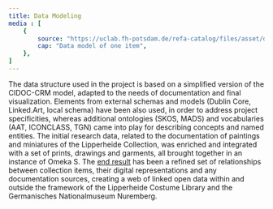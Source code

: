 ```yaml
---
title: Data Modeling
media : [
    {
        source: "https://uclab.fh-potsdam.de/refa-catalog/files/asset/d24606fd113f3235eb817a36332050a14169caf7.png",
        cap: "Data model of one item",
    },
]
---
```


The data structure used in the project is based on a simplified version of the CIDOC-CRM model, adapted to the needs of documentation and final visualization. Elements from external schemas and models (Dublin Core, Linked.Art, local schema) have been also used, in order to address project specificities, whereas additional ontologies (SKOS, MADS) and vocabularies (AAT, ICONCLASS, TGN) came into play for describing concepts and named entities.
The initial research data, related to the documentation of paintings and miniatures of the Lipperheide Collection, was enriched and integrated with a set of prints, drawings and garments, all brought together in an instance of Omeka S.
The [end result](https://observablehq.com/@sinanatra/refa-graph?collection=@sinanatra/refa) has been a refined set of relationships between collection items, their digital representations and any documentation sources, creating a web of linked open data within and outside the framework of the Lipperheide Costume Library and the Germanisches Nationalmuseum Nuremberg.
